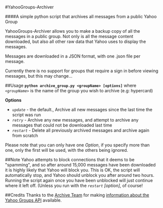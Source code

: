 #YahooGroups-Archiver

####A simple python script that archives all messages from a public Yahoo Group

YahooGroups-Archiver allows you to make a backup copy of all the messages in a public group. Not only is all the message content downloaded, but also all other raw data that Yahoo uses to display the messages.

Messages are downloaded in a JSON format, with one .json file per message.

Currently there is no support for groups that require a sign in before viewing messages, but this may change...

##Usage
**`python archive_group.py <groupName> [options]`**
where *`<groupName>`* is the name of the group you wish to archive (e.g: hypercard)

**Options**
* *`update`* - the default., Archive all new messages since the last time the script was run
* *`retry`* - Archive any new messages, and attempt to archive any messages that could not be downloaded last time
* *`restart`* - Delete all previously archived messages and archive again from scratch

Please note that you can only have one *Option*, if you specify more than one, only the first will be used, with the others being ignored.

##Note
Yahoo attempts to block connections that it deems to be "spamming", and so after around 15,000 messages have been downloaded it is highly likely that Yahoo will block you. This is OK, the script will automatically stop, and Yahoo should unblock you after around two hours. Running the script again once you have been unblocked will just continue where it left off. (Unless you run with the *`restart`* *[option]*, of course!

##Credits
Thanks to the [Archive Team](http://archiveteam.org/) for making [information about the Yahoo Groups API](http://www.archiveteam.org/index.php?title=Yahoo!_Groups) available.
